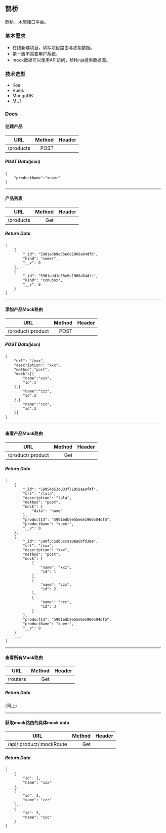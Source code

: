 ## 鹊桥

鹊桥，木犀接口平台。

### 基本需求

+ 在线新建项目，填写项目路由与虚拟数据。
+ 第一版不需要用户系统。
+ mock数据可以使用API访问，给Ninja提供数据源。

### 技术选型

+ Koa
+ Vuejs
+ MongoDB
+ MUI

### Docs

#### 创建产品

| URL        | Method   |  Header |
| --------   | -----:   | :----:  |
| /products  | POST     |         |

##### POST Data(json)
	{
		"productName":"xueer"
	}
	
-------

#### 产品列表

| URL        | Method   |  Header |
| --------   | -----:   | :----:  |
| /products  | Get      |         |

##### Return Data

	[
	    {
	        "_id": "5901edb9e55e6e1960a04dfb",
	        "kind": "xueer",
	        "__v": 0
	    },
	    {
	        "_id": "5901edd1e55e6e1960a04dfc",
	        "kind": "ccnubox",
	        "__v": 0
	    }
	]

--------

#### 添加产品Mock路由

| URL        | Method   |  Header |
| --------   | -----:   | :----:  |
| /product/:product  | POST      |         |

##### POST Data(json)
	{
	    "url": "/xxx",
	    "description": "xxx",
	    "method":"post",
	    "mock":[{
	    	"name":"xxx",
	    	"id":1
	    },{
	    	"name":"zzz",
	    	"id":2
	    },{
	    	"name":"ccc",
	    	"id":3
	    }]
	}

-----

#### 查看产品Mock路由

| URL        | Method   |  Header |
| --------   | -----:   | :----:  |
| /product/:product  | Get      |         |

##### Return Data
	[
	    {
	        "_id": "59054b53c033f71958ae8f4f",
	        "url": "/lala",
	        "description": "lala",
	        "method": "post",
	        "mock": {
	            "data": "name"
	        },
	        "productId": "5901edb9e55e6e1960a04dfb",
	        "productName": "xueer",
	        "__v": 0
	    },
	    {
	        "_id": "590f3c5ab3ccaa0aa0bfd38e",
	        "url": "/xxx",
	        "description": "xxx",
	        "method": "post",
	        "mock": [
	            {
	                "name": "xxx",
	                "id": 1
	            },
	            {
	                "name": "zzz",
	                "id": 2
	            },
	            {
	                "name": "ccc",
	                "id": 3
	            }
	        ],
	        "productId": "5901edb9e55e6e1960a04dfb",
	        "productName": "xueer",
	        "__v": 0
	    }
	    ...
	]
	
-----

#### 查看所有Mock路由

| URL        | Method   |  Header |
| --------   | -----:   | :----:  |
| /routers | Get      |         |

##### Return Data

(同上)

----

#### 获取mock路由的具体mock data

| URL        | Method   |  Header |
| --------   | -----:   | :----:  |
| /api/:product/:mockRoute | Get      |         |

##### Return Data

	[
	    {
	        "id": 1,
	        "name": "xxx"
	    },
	    {
	        "id": 2,
	        "name": "zzz"
	    },
	    {
	        "id": 3,
	        "name": "ccc"
	    }
	]


